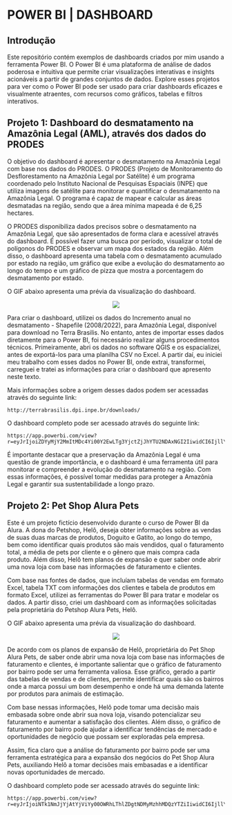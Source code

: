 <h1>  POWER BI | DASHBOARD </h1>
<h2>Introdução</h2>
Este repositório contém exemplos de dashboards criados por mim usando a ferramenta Power BI. O Power BI é uma plataforma de análise de dados poderosa e intuitiva que permite criar visualizações interativas e insights acionáveis a partir de grandes conjuntos de dados. Explore esses projetos para ver como o Power BI pode ser usado para criar dashboards eficazes e visualmente atraentes, com recursos como gráficos, tabelas e filtros interativos.

<h2>Projeto 1: Dashboard do desmatamento na Amazônia Legal (AML), através dos dados do PRODES</h2>
<p>O objetivo do dashboard é apresentar o desmatamento na Amazônia Legal com base nos dados do PRODES. O PRODES (Projeto de Monitoramento do Desflorestamento na Amazônia Legal por Satélite) é um programa coordenado pelo Instituto Nacional de Pesquisas Espaciais (INPE) que utiliza imagens de satélite para monitorar e quantificar o desmatamento na Amazônia Legal. O programa é capaz de mapear e calcular as áreas desmatadas na região, sendo que a área mínima mapeada é de 6,25 hectares.</p>

<p>O PRODES disponibiliza dados precisos sobre o desmatamento na Amazônia Legal, que são apresentados de forma clara e acessível através do dashboard. É possível fazer uma busca por período, visualizar o total de polígonos do PRODES e observar um mapa dos estados da região. Além disso, o dashboard apresenta uma tabela com o desmatamento acumulado por estado na região, um gráfico que exibe a evolução do desmatamento ao longo do tempo e um gráfico de pizza que mostra a porcentagem do desmatamento por estado.</p>

<p>O GIF abaixo apresenta uma prévia da visualização do dashboard.</p>
<p align="center">
<img src="https://github.com/Brularissap/dashboard-power-bi/blob/main/desmatamento-prodes.gif"/>
</p>

Para criar o dashboard, utilizei os dados do Incremento anual no desmatamento - Shapefile (2008/2022), para Amazônia Legal, disponível para download no Terra Brasilis. No entanto, antes de importar esses dados diretamente para o Power BI, foi necessário realizar alguns procedimentos técnicos. Primeiramente, abri os dados no software QGIS e os espacializei, antes de exportá-los para uma planilha CSV no Excel. A partir daí, eu iniciei meu trabalho com esses dados no Power BI, onde extrai, transformei, carreguei e tratei as informações para criar o dashboard que apresento neste texto. 
  
Mais informações sobre a origem desses dados podem ser acessadas através do seguinte link:

```
http://terrabrasilis.dpi.inpe.br/downloads/
```

O dashboard completo pode ser acessado através do seguinte link: 
```
https://app.powerbi.com/view?r=eyJrIjoiZDYyMjY2MmItMDc4Yi00Y2EwLTg3YjctZjJhYTU2NDAxNGI2IiwidCI6IjllYjM1NmMzLWE0OGYtNDc1NS04NDlkLWY5NzFiNzE1ODU5MiJ9
```

É importante destacar que a preservação da Amazônia Legal é uma questão de grande importância, e o dashboard é uma ferramenta útil para monitorar e compreender a evolução do desmatamento na região. 
Com essas informações, é possível tomar medidas para proteger a Amazônia Legal e garantir sua sustentabilidade a longo prazo.

<h2>Projeto 2: Pet Shop Alura Pets</h2>

Este é um projeto fictício desenvolvido durante o curso de Power BI da Alura. A dona do Petshop, Helô, deseja obter informações sobre as vendas de suas duas marcas de produtos, Doguito e Gatito, ao longo do tempo, bem como identificar quais produtos são mais vendidos, qual o faturamento total, a média de pets por cliente e o gênero que mais compra cada produto. Além disso, Helô tem planos de expansão e quer saber onde abrir uma nova loja com base nas informações de faturamento e clientes. 

Com base nas fontes de dados, que incluíam tabelas de vendas em formato Excel, tabela TXT com informações dos clientes e tabela de produtos em formato Excel, utilizei as ferramentas do Power BI para tratar e modelar os dados. A partir disso, criei um dashboard com as informações solicitadas pela proprietária do Petshop Alura Pets, Helô.
  
<p>O GIF abaixo apresenta uma prévia da visualização do dashboard.</p>
<p align="center">
<img src="https://github.com/Brularissap/dashboard-power-bi/blob/main/alura-pets.gif"/>
</p>

<p>De acordo com os planos de expansão de Helô, proprietária do Pet Shop Alura Pets, de saber onde abrir uma nova loja com base nas informações de faturamento e clientes, é importante salientar que o gráfico de faturamento por bairro pode ser uma ferramenta valiosa. Esse gráfico, gerado a partir das tabelas de vendas e de clientes, permite identificar quais são os bairros onde a marca possui um bom desempenho e onde há uma demanda latente por produtos para animais de estimação.</p>
<p>Com base nessas informações, Helô pode tomar uma decisão mais embasada sobre onde abrir sua nova loja, visando potencializar seu faturamento e aumentar a satisfação dos clientes. Além disso, o gráfico de faturamento por bairro pode ajudar a identificar tendências de mercado e oportunidades de negócio que possam ser exploradas pela empresa.</p>
<p>Assim, fica claro que a análise do faturamento por bairro pode ser uma ferramenta estratégica para a expansão dos negócios do Pet Shop Alura Pets, auxiliando Helô a tomar decisões mais embasadas e a identificar novas oportunidades de mercado.</p>

O dashboard completo pode ser acessado através do seguinte link: 
```
https://app.powerbi.com/view?r=eyJrIjoiNTk1NmJjYjAtYjViYy00OWRhLThlZDgtNDMyMzhhMDQzYTZiIiwidCI6IjllYjM1NmMzLWE0OGYtNDc1NS04NDlkLWY5NzFiNzE1ODU5MiJ9

```


